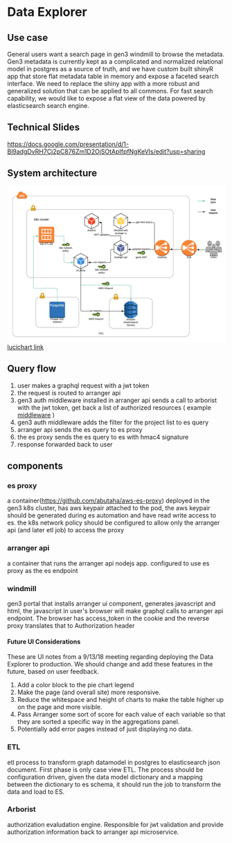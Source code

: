# Data Explorer
## Use case
General users want a search page in gen3 windmill to browse the metadata. Gen3 metadata is currently kept as a complicated and normalized relational model in postgres as a source of truth, and we have custom built shinyR app that store flat metadata table in memory and expose a faceted search interface. We need to replace the shiny app with a more robust and generalized solution that can be applied to all commons. For fast search capability, we would like to expose a flat view of the data powered by elasticsearch search engine.

## Technical Slides
https://docs.google.com/presentation/d/1-Bl9adgDvRH7Cj2pC876Zm1D2OjSOtApIfpfNgKeVls/edit?usp=sharing


## System architecture
![architecture](data-explorer.png)
[lucichart link](https://www.lucidchart.com/invitations/accept/a3aba1c1-e614-4538-9b1b-4d2885f8a10c)

## Query flow
1. user makes a graphql request with a jwt token
2. the request is routed to arranger api
3. gen3 auth middleware installed in arranger api sends a call to arborist with the jwt token, get back a list of authorized resources ( example [middleware](https://github.com/kids-first/kf-arranger/tree/master/src/middleware) )
4. gen3 auth middleware adds the filter for the project list to es query
5. arranger api sends the es query to es proxy
6. the es proxy sends the es query to es with hmac4 signature
7. response forwarded back to user

## components
### es proxy
a container(https://github.com/abutaha/aws-es-proxy) deployed in the gen3 k8s cluster, has aws keypair attached to the pod, the aws keypair should be generated during es automation and have read write access to es.
the k8s network policy should be configured to allow only the arranger api (and later etl job) to access the proxy
### arranger api
a container that runs the arranger api nodejs app. configured to use es proxy as the es endpoint
### windmill
gen3 portal that installs arranger ui component, generates javascript and html, the javascript in user's browser will make graphql calls to arranger api endpoint. The browser has access_token in the cookie and the reverse proxy translates that to Authorization header

#### Future UI Considerations
These are UI notes from a 9/13/18 meeting regarding deploying the Data Explorer to production. We should change and add these features in the future, based on user feedback.
1. Add a color block to the pie chart legend
2. Make the page (and overall site) more responsive.
4. Reduce the whitespace and height of charts to make the table higher up on the page and more visible.
5. Pass Arranger some sort of score for each value of each variable so that they are sorted a specific way in the aggregations panel.
6. Potentially add error pages instead of just displaying no data.

### ETL
etl process to transform graph datamodel in postgres to elasticsearch json document. First phase is only case view ETL. The process should be configuration driven, given the data model dictionary and a mapping between the dictionary to es schema, it should run the job to transform the data and load to ES.
### Arborist
authorization evaludation engine. Responsible for jwt validation and provide authorization information back to arranger api microservice.





